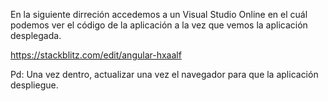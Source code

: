 En la siguiente dirreción accedemos a un Visual Studio Online en el cuál podemos ver el código de la aplicación a la vez que vemos la aplicación desplegada.

https://stackblitz.com/edit/angular-hxaalf

Pd: Una vez dentro, actualizar una vez el navegador para que la aplicación despliegue.
